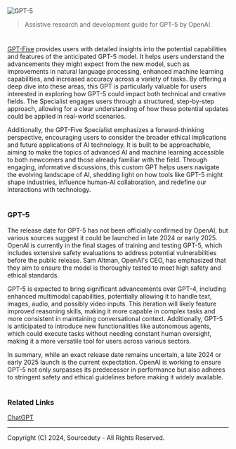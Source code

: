 ![GPT-5](https://github.com/user-attachments/assets/98337e0d-1698-4f08-8789-147d7ccfcd1e)

> Assistive research and development guide for GPT-5 by OpenAI.

#

[GPT-Five](https://chatgpt.com/g/g-PiPQVb6QK-gpt-five) provides users with detailed insights into the potential capabilities and features of the anticipated GPT-5 model. It helps users understand the advancements they might expect from the new model, such as improvements in natural language processing, enhanced machine learning capabilities, and increased accuracy across a variety of tasks. By offering a deep dive into these areas, this GPT is particularly valuable for users interested in exploring how GPT-5 could impact both technical and creative fields. The Specialist engages users through a structured, step-by-step approach, allowing for a clear understanding of how these potential updates could be applied in real-world scenarios.

Additionally, the GPT-Five Specialist emphasizes a forward-thinking perspective, encouraging users to consider the broader ethical implications and future applications of AI technology. It is built to be approachable, aiming to make the topics of advanced AI and machine learning accessible to both newcomers and those already familiar with the field. Through engaging, informative discussions, this custom GPT helps users navigate the evolving landscape of AI, shedding light on how tools like GPT-5 might shape industries, influence human-AI collaboration, and redefine our interactions with technology.

#
### GPT-5

The release date for GPT-5 has not been officially confirmed by OpenAI, but various sources suggest it could be launched in late 2024 or early 2025. OpenAI is currently in the final stages of training and testing GPT-5, which includes extensive safety evaluations to address potential vulnerabilities before the public release. Sam Altman, OpenAI's CEO, has emphasized that they aim to ensure the model is thoroughly tested to meet high safety and ethical standards​.

GPT-5 is expected to bring significant advancements over GPT-4, including enhanced multimodal capabilities, potentially allowing it to handle text, images, audio, and possibly video inputs. This iteration will likely feature improved reasoning skills, making it more capable in complex tasks and more consistent in maintaining conversational context. Additionally, GPT-5 is anticipated to introduce new functionalities like autonomous agents, which could execute tasks without needing constant human oversight, making it a more versatile tool for users across various sectors​.

In summary, while an exact release date remains uncertain, a late 2024 or early 2025 launch is the current expectation. OpenAI is working to ensure GPT-5 not only surpasses its predecessor in performance but also adheres to stringent safety and ethical guidelines before making it widely available.

#
### Related Links

[ChatGPT](https://github.com/sourceduty/ChatGPT)

***
Copyright (C) 2024, Sourceduty - All Rights Reserved.

